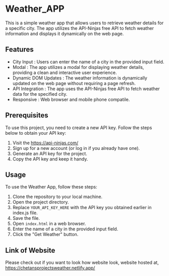 # Weather_APP

This is a simple weather app that allows users to retrieve weather details for a specific city. The app utilizes the API-Ninjas free API to fetch weather information and displays it dynamically on the web page.

## Features
   - City Input : Users can enter the name of a city in the provided input field.
   - Modal : The app utilizes a modal for displaying weather details, providing a clean and interactive user experience.
   - Dynamic DOM Updates : The weather information is dynamically updated on the web page without requiring a page refresh.
   - API Integration : The app uses the API-Ninjas free API to fetch weather data for the specified city.
   - Responsive : Web browser and mobile phone compatile.

## Prerequisites
To use this project, you need to create a new API key. Follow the steps below to obtain your API key:
   1. Visit the https://api-ninjas.com/
   2. Sign up for a new account (or log in if you already have one).
   4. Generate an API key for the project.
   5. Copy the API key and keep it handy.

## Usage
To use the Weather App, follow these steps:
   1. Clone the repository to your local machine.
   2. Open the project directory.
   3. Replace `YOUR_API_KEY_HERE` with the API key you obtained earlier in index.js file.
   5. Save the file.
   6. Open `index.html` in a web browser.
   7. Enter the name of a city in the provided input field.
   8. Click the "Get Weather" button.

## Link of Website
Please check out if you want to look how website look,
website hosted at, https://chetansprojectsweather.netlify.app/
